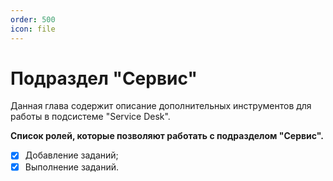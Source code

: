 ```yaml
---
order: 500
icon: file
---
```


# Подраздел "Сервис"

Данная глава содержит описание дополнительных инструментов для работы в подсистеме "Service Desk".


**Список ролей, которые позволяют работать с подразделом "Сервис".**
* [x] Добавление заданий;
* [x] Выполнение заданий.
